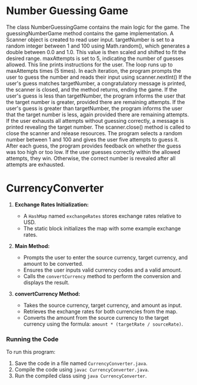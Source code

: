 # Number Guessing Game
The class NumberGuessingGame contains the main logic for the game.
The guessingNumberGame method contains the game implementation.
A Scanner object is created to read user input.
targetNumber is set to a random integer between 1 and 100 using Math.random(), which generates a double between 0.0 and 1.0. This value is then scaled and shifted to fit the desired range.
maxAttempts is set to 5, indicating the number of guesses allowed.
This line prints instructions for the user.
The loop runs up to maxAttempts times (5 times).
In each iteration, the program prompts the user to guess the number and reads their input using scanner.nextInt()
If the user's guess matches targetNumber, a congratulatory message is printed, the scanner is closed, and the method returns, ending the game.
If the user's guess is less than targetNumber, the program informs the user that the target number is greater, provided there are remaining attempts.
If the user's guess is greater than targetNumber, the program informs the user that the target number is less, again provided there are remaining attempts.
If the user exhausts all attempts without guessing correctly, a message is printed revealing the target number.
The scanner.close() method is called to close the scanner and release resources.
The program selects a random number between 1 and 100 and gives the user five attempts to guess it. After each guess, the program provides feedback on whether the guess was too high or too low. If the user guesses correctly within the allowed attempts, they win. Otherwise, the correct number is revealed after all attempts are exhausted.


# CurrencyConverter

1. **Exchange Rates Initialization:**
   - A `HashMap` named `exchangeRates` stores exchange rates relative to USD.
   - The static block initializes the map with some example exchange rates.

2. **Main Method:**
   - Prompts the user to enter the source currency, target currency, and amount to be converted.
   - Ensures the user inputs valid currency codes and a valid amount.
   - Calls the `convertCurrency` method to perform the conversion and displays the result.

3. **convertCurrency Method:**
   - Takes the source currency, target currency, and amount as input.
   - Retrieves the exchange rates for both currencies from the map.
   - Converts the amount from the source currency to the target currency using the formula: `amount * (targetRate / sourceRate)`.

### Running the Code
To run this program:
1. Save the code in a file named `CurrencyConverter.java`.
2. Compile the code using `javac CurrencyConverter.java`.
3. Run the compiled class using `java CurrencyConverter`.

